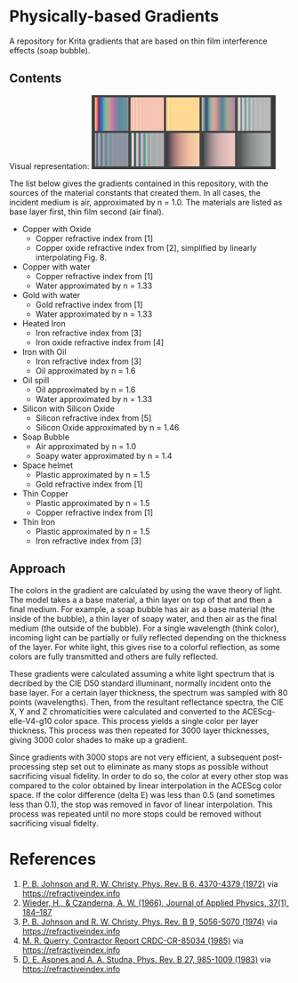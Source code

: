 # Physically-based Gradients

A repository for Krita gradients that are based on thin film interference effects (soap bubble).

## Contents

Visual representation: 
![gradients](gradients/gradients.png)

The list below gives the gradients contained in this repository, with the sources of the material constants that created them. In all cases, the incident medium is air, approximated by n = 1.0. The materials are listed as base layer first, thin film second (air final).

- Copper with Oxide
    - Copper refractive index from [1]
    - Copper oxide refractive index from [2], simplified by linearly interpolating Fig. 8.
- Copper with water
    - Copper refractive index from [1]
    - Water approximated by n = 1.33
- Gold with water
    - Gold refractive index from [1]
    - Water approximated by n = 1.33
- Heated Iron
    - Iron refractive index from [3]
    - Iron oxide refractive index from [4]
- Iron with Oil
    - Iron refractive index from [3]
    - Oil approximated by n = 1.6
- Oil spill
    - Oil approximated by n = 1.6
    - Water approximated by n = 1.33
- Silicon with Silicon Oxide
    - Silicon refractive index from [5]
    - Silicon Oxide approximated by n = 1.46
- Soap Bubble
    - Air approximated by n = 1.0
    - Soapy water approximated by n = 1.4
- Space helmet
    - Plastic approximated by n = 1.5
    - Gold refractive index from [1]
- Thin Copper
    - Plastic approximated by n = 1.5
    - Copper refractive index from [1]
- Thin Iron
    - Plastic approximated by n = 1.5
    - Iron refractive index from [3]

## Approach

The colors in the gradient are calculated by using the wave theory of light. The model takes a a base material, a thin layer on top of that and then a final medium. For example, a soap bubble has air as a base material (the inside of the bubble), a thin layer of soapy water, and then air as the final medium (the outside of the bubble). For a single wavelength (think color), incoming light can be partially or fully reflected depending on the thickness of the layer. For white light, this gives rise to a colorful reflection, as some colors are fully transmitted and others are fully reflected. 

These gradients were calculated assuming a white light spectrum that is decribed by the CIE D50 standard illuminant, normally incident onto the base layer. For a certain layer thickness, the spectrum was sampled with 80 points (wavelengths). Then, from the resultant reflectance spectra, the CIE X, Y and Z chromaticities were calculated and converted to the ACEScg-elle-V4-g10 color space. This process yields a single color per layer thickness. This process was then repeated for 3000 layer thicknesses, giving 3000 color shades to make up a gradient.

Since gradients with 3000 stops are not very efficient, a subsequent post-processing step set out to eliminate as many stops as possible without sacrificing visual fidelity. In order to do so, the color at every other stop was compared to the color obtained by linear interpolation in the ACEScg color space. If the color difference (delta E) was less than 0.5 (and sometimes less than 0.1), the stop was removed in favor of linear interpolation. This process was repeated until no more stops could be removed without sacrificing visual fidelty.


# References

1. [P. B. Johnson and R. W. Christy, Phys. Rev. B 6, 4370-4379 (1972)](https://doi.org/10.1103/PhysRevB.6.4370) via https://refractiveindex.info
2. [Wieder, H., & Czanderna, A. W. (1966), Journal of Applied Physics, 37(1), 184–187](https://doi.org/10.1063/1.1707803)
3. [P. B. Johnson and R. W. Christy, Phys. Rev. B 9, 5056-5070 (1974)](https://doi.org/10.1103/PhysRevB.9.5056) via https://refractiveindex.info
4. [M. R. Querry, Contractor Report CRDC-CR-85034 (1985)](https://apps.dtic.mil/sti/citations/ADA158623) via https://refractiveindex.info
5. [D. E. Aspnes and A. A. Studna, Phys. Rev. B 27, 985-1009 (1983)](https://doi.org/10.1103/PhysRevB.27.985) via https://refractiveindex.info